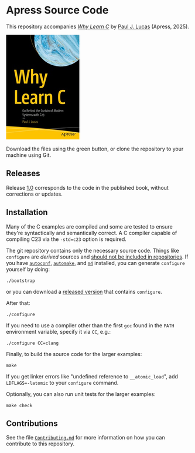 # Apress Source Code

This repository accompanies
[*Why Learn C*](https://link.springer.com/book/9798868815966)
by
[Paul J. Lucas](https://github.com/paul-j-lucas)
(Apress, 2025).

[comment]: #cover
![Cover image](979-8-8688-1596-6.jpg)

Download the files using the green button,
or clone the repository to your machine using Git.

## Releases

Release [1.0](https://github.com/Apress/Why-Learn-C/releases/tag/wlc-1.0) corresponds to the code in the published book,
without corrections or updates.

## Installation

Many of the C examples are compiled
and some are tested
to ensure they're syntactically
and semantically
correct.
A C compiler capable of compiling C23
via the `-std=c23` option is required.

The git repository contains only the necessary source code.
Things like `configure` are _derived_ sources and
[should not be included in repositories](http://stackoverflow.com/a/18732931).
If you have
[`autoconf`](https://www.gnu.org/software/autoconf/),
[`automake`](https://www.gnu.org/software/automake/),
and
[`m4`](https://www.gnu.org/software/m4/)
installed,
you can generate `configure` yourself by doing:

    ./bootstrap

or you can download a
[released version](https://github.com/Apress/Why-Learn-C/releases)
that contains `configure`.

After that:

    ./configure

If you need to use a compiler
other than the first `gcc`
found in the `PATH` environment variable,
specify it via `CC`, e.g.:

    ./configure CC=clang

Finally,
to build
the source code
for the larger examples:

    make

If you get linker errors
like "undefined reference to `__atomic_load`",
add `LDFLAGS=-latomic`
to your `configure` command.

Optionally,
you can also run unit tests
for the larger examples:

    make check

## Contributions

See the file
[`Contributing.md`](https://github.com/Apress/Why-Learn-C/blob/main/Contributing.md)
for more information
on how you can contribute
to this repository.

